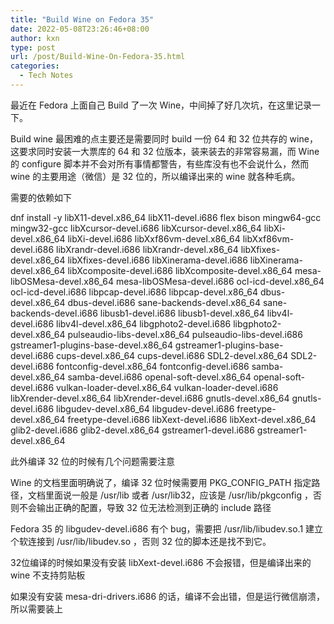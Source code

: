 ```yaml
---
title: "Build Wine on Fedora 35"
date: 2022-05-08T23:26:46+08:00
author: kxn
type: post
url: /post/Build-Wine-On-Fedora-35.html
categories:
  - Tech Notes
---
```


最近在 Fedora 上面自己 Build 了一次 Wine，中间掉了好几次坑，在这里记录一下。

Build wine 最困难的点主要还是需要同时 build 一份 64 和 32 位共存的 wine，这要求同时安装一大票库的 64 和 32 位版本，装来装去的非常容易漏，而 Wine 的 configure 脚本并不会对所有事情都警告，有些库没有也不会说什么，然而 wine 的主要用途（微信）是 32 位的，所以编译出来的 wine 就各种毛病。

需要的依赖如下

dnf install -y libX11-devel.x86_64 libX11-devel.i686 flex bison mingw64-gcc mingw32-gcc libXcursor-devel.i686 libXcursor-devel.x86_64 libXi-devel.x86_64 libXi-devel.i686 libXxf86vm-devel.x86_64 libXxf86vm-devel.i686 libXrandr-devel.i686 libXrandr-devel.x86_64 libXfixes-devel.x86_64 libXfixes-devel.i686 libXinerama-devel.i686 libXinerama-devel.x86_64 libXcomposite-devel.i686 libXcomposite-devel.x86_64 mesa-libOSMesa-devel.x86_64 mesa-libOSMesa-devel.i686  ocl-icd-devel.x86_64 ocl-icd-devel.i686 libpcap-devel.i686 libpcap-devel.x86_64 dbus-devel.x86_64 dbus-devel.i686  sane-backends-devel.x86_64 sane-backends-devel.i686 libusb1-devel.i686 libusb1-devel.x86_64 libv4l-devel.i686 libv4l-devel.x86_64 libgphoto2-devel.i686 libgphoto2-devel.x86_64 pulseaudio-libs-devel.x86_64 pulseaudio-libs-devel.i686 gstreamer1-plugins-base-devel.x86_64 gstreamer1-plugins-base-devel.i686 cups-devel.x86_64 cups-devel.i686 SDL2-devel.x86_64 SDL2-devel.i686 fontconfig-devel.x86_64 fontconfig-devel.i686 samba-devel.x86_64 samba-devel.i686 openal-soft-devel.x86_64 openal-soft-devel.i686 vulkan-loader-devel.x86_64 vulkan-loader-devel.i686 libXrender-devel.x86_64 libXrender-devel.i686  gnutls-devel.x86_64 gnutls-devel.i686 libgudev-devel.x86_64 libgudev-devel.i686 freetype-devel.x86_64 freetype-devel.i686 libXext-devel.i686 libXext-devel.x86_64 glib2-devel.i686 glib2-devel.x86_64 gstreamer1-devel.i686 gstreamer1-devel.x86_64

此外编译 32 位的时候有几个问题需要注意

Wine 的文档里面明确说了，编译 32 位时候需要用 PKG_CONFIG_PATH 指定路径，文档里面说一般是 /usr/lib 或者 /usr/lib32，应该是 /usr/lib/pkgconfig ，否则不会输出正确的配置，导致 32 位无法检测到正确的 include 路径

Fedora 35 的 libgudev-devel.i686 有个 bug，需要把 /usr/lib/libudev.so.1 建立个软连接到 /usr/lib/libudev.so ，否则 32 位的脚本还是找不到它。

32位编译的时候如果没有安装 libXext-devel.i686 不会报错，但是编译出来的 wine 不支持剪贴板

如果没有安装 mesa-dri-drivers.i686 的话，编译不会出错，但是运行微信崩溃，所以需要装上
